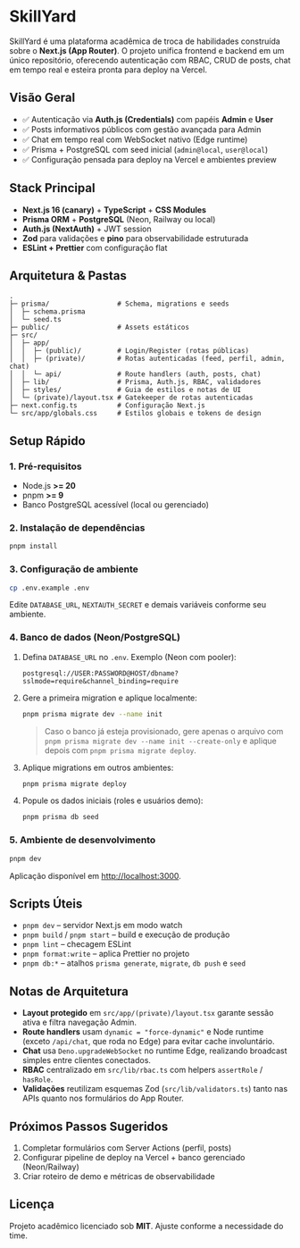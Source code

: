 # SkillYard

SkillYard é uma plataforma acadêmica de troca de habilidades construída sobre o **Next.js (App Router)**. O projeto unifica frontend e backend em um único repositório, oferecendo autenticação com RBAC, CRUD de posts, chat em tempo real e esteira pronta para deploy na Vercel.

## Visão Geral

- ✅ Autenticação via **Auth.js (Credentials)** com papéis **Admin** e **User**
- ✅ Posts informativos públicos com gestão avançada para Admin
- ✅ Chat em tempo real com WebSocket nativo (Edge runtime)
- ✅ Prisma + PostgreSQL com seed inicial (`admin@local`, `user@local`)
- ✅ Configuração pensada para deploy na Vercel e ambientes preview

## Stack Principal

- **Next.js 16 (canary)** + **TypeScript** + **CSS Modules**
- **Prisma ORM** + **PostgreSQL** (Neon, Railway ou local)
- **Auth.js (NextAuth)** + JWT session
- **Zod** para validações e **pino** para observabilidade estruturada
- **ESLint + Prettier** com configuração flat

## Arquitetura & Pastas

```
.
├─ prisma/                 # Schema, migrations e seeds
│  ├─ schema.prisma
│  └─ seed.ts
├─ public/                 # Assets estáticos
├─ src/
│  ├─ app/
│  │  ├─ (public)/         # Login/Register (rotas públicas)
│  │  ├─ (private)/        # Rotas autenticadas (feed, perfil, admin, chat)
│  │  └─ api/              # Route handlers (auth, posts, chat)
│  ├─ lib/                 # Prisma, Auth.js, RBAC, validadores
│  ├─ styles/              # Guia de estilos e notas de UI
│  └─ (private)/layout.tsx # Gatekeeper de rotas autenticadas
├─ next.config.ts          # Configuração Next.js
└─ src/app/globals.css     # Estilos globais e tokens de design
```

## Setup Rápido

### 1. Pré-requisitos

- Node.js **>= 20**
- pnpm **>= 9**
- Banco PostgreSQL acessível (local ou gerenciado)

### 2. Instalação de dependências

```bash
pnpm install
```

### 3. Configuração de ambiente

```bash
cp .env.example .env
```

Edite `DATABASE_URL`, `NEXTAUTH_SECRET` e demais variáveis conforme seu ambiente.

### 4. Banco de dados (Neon/PostgreSQL)

1. Defina `DATABASE_URL` no `.env`. Exemplo (Neon com pooler):
   ```
   postgresql://USER:PASSWORD@HOST/dbname?sslmode=require&channel_binding=require
   ```
2. Gere a primeira migration e aplique localmente:
   ```bash
   pnpm prisma migrate dev --name init
   ```
   > Caso o banco já esteja provisionado, gere apenas o arquivo com  
   > `pnpm prisma migrate dev --name init --create-only` e aplique depois com `pnpm prisma migrate deploy`.
3. Aplique migrations em outros ambientes:
   ```bash
   pnpm prisma migrate deploy
   ```
4. Popule os dados iniciais (roles e usuários demo):
   ```bash
   pnpm prisma db seed
   ```

### 5. Ambiente de desenvolvimento

```bash
pnpm dev
```

Aplicação disponível em [http://localhost:3000](http://localhost:3000).

## Scripts Úteis

- `pnpm dev` – servidor Next.js em modo watch
- `pnpm build` / `pnpm start` – build e execução de produção
- `pnpm lint` – checagem ESLint
- `pnpm format:write` – aplica Prettier no projeto
- `pnpm db:*` – atalhos `prisma generate`, `migrate`, `db push` e `seed`

## Notas de Arquitetura

- **Layout protegido** em `src/app/(private)/layout.tsx` garante sessão ativa e filtra navegação Admin.
- **Route handlers** usam `dynamic = "force-dynamic"` e Node runtime (exceto `/api/chat`, que roda no Edge) para evitar cache involuntário.
- **Chat** usa `Deno.upgradeWebSocket` no runtime Edge, realizando broadcast simples entre clientes conectados.
- **RBAC** centralizado em `src/lib/rbac.ts` com helpers `assertRole` / `hasRole`.
- **Validações** reutilizam esquemas Zod (`src/lib/validators.ts`) tanto nas APIs quanto nos formulários do App Router.

## Próximos Passos Sugeridos

1. Completar formulários com Server Actions (perfil, posts)
2. Configurar pipeline de deploy na Vercel + banco gerenciado (Neon/Railway)
3. Criar roteiro de demo e métricas de observabilidade

## Licença

Projeto acadêmico licenciado sob **MIT**. Ajuste conforme a necessidade do time.
